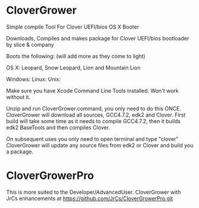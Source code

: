 CloverGrower
============

Simple compile Tool For Clover UEFI/bios OS X Booter

Downloads, Compiles and makes package for Clover UEFI/bios bootloader by slice & company

Boots the following: (will add more as they come to light)

OS X: Leopard, Snow Leopard, Lion and Mountain Lion

Windows:
Linux:
Unix:



Make sure you have Xcode Command Line Tools installed. Won't work without it.

Unzip and run CloverGrower.command, you only need to do this ONCE.
CloverGrower will download all sources, GCC4.7.2, edk2 and Clover.
First build will take some time as it needs to compile GCC4.7.2, then it builds edk2 BaseTools and then compiles Clover. 

On subsequent uses you only need to open terminal and type "clover"
CloverGrower will update any source files from edk2 or Clover and build you a package.


CloverGrowerPro
===============

This is more suited to the Developer/AdvancedUser.
CloverGrower with JrCs enhancements at https://github.com/JrCs/CloverGrowerPro.git

